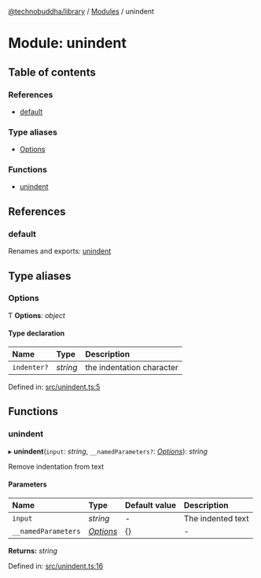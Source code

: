 [@technobuddha/library](../..) / [Modules](../Modules.md) / unindent

# Module: unindent

## Table of contents

### References

- [default](unindent.md#default)

### Type aliases

- [Options](unindent.md#options)

### Functions

- [unindent](unindent.md#unindent)

## References

### default

Renames and exports: [unindent](unindent.md#unindent)

## Type aliases

### Options

Ƭ **Options**: *object*

#### Type declaration

| Name | Type | Description |
| :------ | :------ | :------ |
| `indenter?` | *string* | the indentation character |

Defined in: [src/unindent.ts:5](../../src/unindent.ts#L5)

## Functions

### unindent

▸ **unindent**(`input`: *string*, `__namedParameters?`: [*Options*](unindent.md#options)): *string*

Remove indentation from text

#### Parameters

| Name | Type | Default value | Description |
| :------ | :------ | :------ | :------ |
| `input` | *string* | - | The indented text |
| `__namedParameters` | [*Options*](unindent.md#options) | {} | - |

**Returns:** *string*

Defined in: [src/unindent.ts:16](../../src/unindent.ts#L16)
